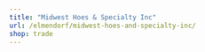 ```yaml
---
title: "Midwest Hoes & Specialty Inc"
url: /elmendorf/midwest-hoes-and-specialty-inc/
shop: trade
---
```

